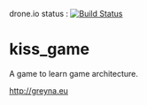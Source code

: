 drone.io status :  [![Build Status](https://drone.io/github.com/greyna/kiss_game/status.png)](https://drone.io/github.com/greyna/kiss_game/latest)
# kiss_game
A game to learn game architecture.

http://greyna.eu
